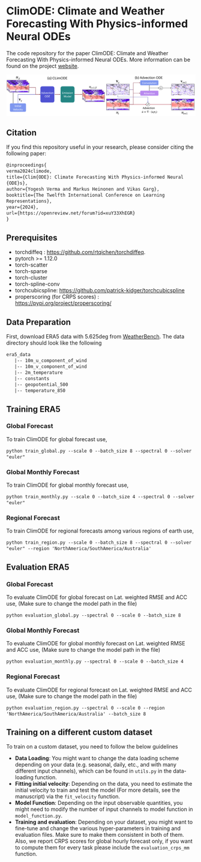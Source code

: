 # ClimODE: Climate and Weather Forecasting With Physics-informed Neural ODEs
The code repository for the paper ClimODE: Climate and Weather Forecasting With Physics-informed Neural ODEs. More information can be found on the project [website](https://yogeshverma1998.github.io/ClimODE/). 
<p align="center">
  <img src="https://github.com/Aalto-QuML/ClimODE/blob/main/workflow_final_climate_v6.png" />
</p>

## Citation
If you find this repository useful in your research, please consider citing the following paper:
 ```
@inproceedings{
verma2024climode,
title={Clim{ODE}: Climate Forecasting With Physics-informed Neural {ODE}s},
author={Yogesh Verma and Markus Heinonen and Vikas Garg},
booktitle={The Twelfth International Conference on Learning Representations},
year={2024},
url={https://openreview.net/forum?id=xuY33XhEGR}
}

```

## Prerequisites

- torchdiffeq : https://github.com/rtqichen/torchdiffeq.
- pytorch >= 1.12.0
- torch-scatter 
- torch-sparse 
- torch-cluster 
- torch-spline-conv 
- torchcubicspline: https://github.com/patrick-kidger/torchcubicspline
- properscoring (for CRPS scores) : https://pypi.org/project/properscoring/

## Data Preparation

First, download ERA5 data with 5.625deg from [WeatherBench](https://dataserv.ub.tum.de/index.php/s/m1524895). The data directory should look like the following
```
era5_data
   |-- 10m_u_component_of_wind
   |-- 10m_v_component_of_wind
   |-- 2m_temperature
   |-- constants
   |-- geopotential_500
   |-- temperature_850
```

## Training ERA5

### Global Forecast

To train ClimODE for global forecast use,

```
python train_global.py --scale 0 --batch_size 8 --spectral 0 --solver "euler" 
```

### Global Monthly Forecast

To train ClimODE for global monthly forecast use,

```
python train_monthly.py --scale 0 --batch_size 4 --spectral 0 --solver "euler" 
```


### Regional Forecast

To train ClimODE for regional forecasts among various regions of earth use,
```
python train_region.py --scale 0 --batch_size 8 --spectral 0 --solver "euler" --region 'NorthAmerica/SouthAmerica/Australia'
```

## Evaluation ERA5

### Global Forecast

To evaluate ClimODE for global forecast on Lat. weighted RMSE and ACC use, (Make sure to change the model path in the file)

```
python evaluation_global.py --spectral 0 --scale 0 --batch_size 8 
```

### Global Monthly Forecast

To evaluate ClimODE for global monthly forecast on Lat. weighted RMSE and ACC use, (Make sure to change the model path in the file)

```
python evaluation_monthly.py --spectral 0 --scale 0 --batch_size 4 
```

### Regional Forecast

To evaluate ClimODE for regional forecast on Lat. weighted RMSE and ACC use, (Make sure to change the model path in the file)

```
python evaluation_region.py --spectral 0 --scale 0 --region 'NorthAmerica/SouthAmerica/Australia' --batch_size 8 
```

## Training on a different custom dataset

To train on a custom dataset, you need to follow the below guidelines

- **Data Loading**: You might want to change the data loading scheme depending on your data (e.g. seasonal, daily, etc., and with many different input channels), which can be found in ```utils.py``` in the data-loading function.
- **Fitting initial velocity**: Depending on the data, you need to estimate the initial velocity to train and test the model (For more details, see the manuscript) via the ```fit_velocity``` function. 
- **Model Function**: Depending on the input observable quantities, you might need to modify the number of input channels to model function in ```model_function.py```.
- **Training and evaluation**: Depending on your dataset, you might want to fine-tune and change the various hyper-parameters in training and evaluation files. Make sure to make them consistent in both of them. Also, we report CRPS scores for global hourly forecast only, if you want to compute them for every task please include the ```evaluation_crps_mm``` function.




